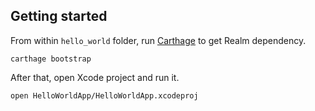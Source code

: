 ## Getting started

From within `hello_world` folder, run [Carthage](https://github.com/Carthage/Carthage) to get Realm dependency.

```
carthage bootstrap
```

After that, open Xcode project and run it.

```
open HelloWorldApp/HelloWorldApp.xcodeproj
```
